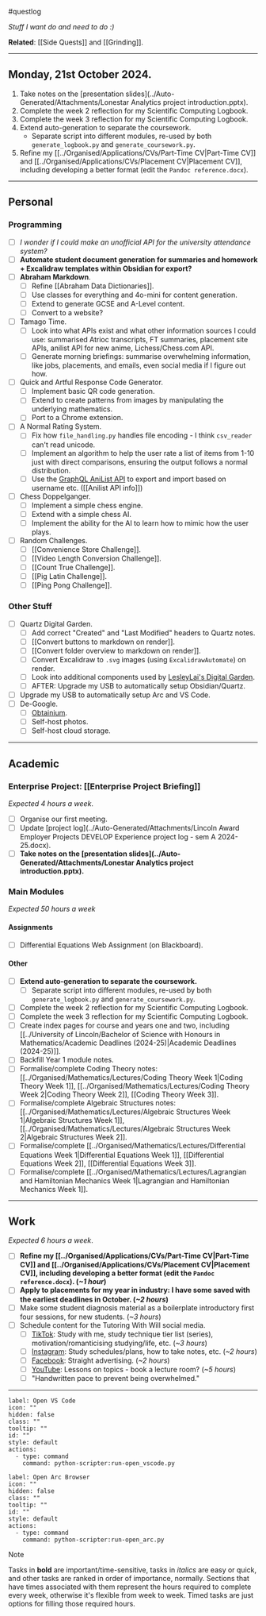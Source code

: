 #questlog 

*Stuff I want do and need to do :)*

**Related**: [[Side Quests]] and [[Grinding]].

---
## Monday, 21st October 2024.

1. Take notes on the [presentation slides](../Auto-Generated/Attachments/Lonestar Analytics project introduction.pptx).
2. Complete the week 2 reflection for my Scientific Computing Logbook.
3. Complete the week 3 reflection for my Scientific Computing Logbook.
4. Extend auto-generation to separate the coursework.
	- Separate script into different modules, re-used by both `generate_logbook.py` and `generate_coursework.py`.
5. Refine my [[../Organised/Applications/CVs/Part-Time CV|Part-Time CV]] and [[../Organised/Applications/CVs/Placement CV|Placement CV]], including developing a better format (edit the `Pandoc reference.docx`).

---
## Personal

### Programming

- [ ] *I wonder if I could make an unofficial API for the university attendance system?*
- [ ] **Automate student document generation for summaries and homework + Excalidraw templates within Obsidian for export?**
- [ ] **Abraham Markdown**.
	- [ ] Refine [[Abraham Data Dictionaries]].
	- [ ] Use classes for everything and 4o-mini for content generation.
	- [ ] Extend to generate GCSE and A-Level content.
	- [ ] Convert to a website?
- [ ] Tamago Time.
	- [ ] Look into what APIs exist and what other information sources I could use: summarised Atrioc transcripts, FT summaries, placement site APIs, anilist API for new anime, Lichess/Chess.com API.
	- [ ] Generate morning briefings: summarise overwhelming information, like jobs, placements, and emails, even social media if I figure out how.
- [ ] Quick and Artful Response Code Generator.
	- [ ] Implement basic QR code generation.
	- [ ] Extend to create patterns from images by manipulating the underlying mathematics.
	- [ ] Port to a Chrome extension.
- [ ] A Normal Rating System.
	- [ ] Fix how `file_handling.py` handles file encoding - I think `csv_reader` can't read unicode.
	- [ ] Implement an algorithm to help the user rate a list of items from 1-10 just with direct comparisons, ensuring the output follows a normal distribution.
	- [ ] Use the [GraphQL AniList API](https://docs.anilist.co/) to export and import based on username etc. ([[Anilist API info]])
- [ ] Chess Doppelganger.
	- [ ] Implement a simple chess engine.
	- [ ] Extend with a simple chess AI.
	- [ ] Implement the ability for the AI to learn how to mimic how the user plays.
- [ ] Random Challenges.
	- [ ] [[Convenience Store Challenge]].
	- [ ] [[Video Length Conversion Challenge]].
	- [ ] [[Count True Challenge]].
	- [ ] [[Pig Latin Challenge]].
	- [ ] [[Ping Pong Challenge]].

### Other Stuff

- [ ] Quartz Digital Garden.
	- [ ] Add correct "Created" and "Last Modified" headers to Quartz notes.
	- [ ] [[Convert buttons to markdown on render]].
	- [ ] [[Convert folder overview to markdown on render]].
	- [ ] Convert Excalidraw to `.svg` images (using `ExcalidrawAutomate`) on render.
	- [ ] Look into additional components used by [LesleyLai's Digital Garden](https://github.com/LesleyLai/digital-garden).
	- [ ] AFTER: Upgrade my USB to automatically setup Obsidian/Quartz.
- [ ] Upgrade my USB to automatically setup Arc and VS Code.
- [ ] De-Google.
	- [ ] [Obtainium](https://github.com/ImranR98/Obtainium).
	- [ ] Self-host photos.
	- [ ] Self-host cloud storage.

---
## Academic

### Enterprise Project: [[Enterprise Project Briefing]]
*Expected 4 hours a week*.

- [ ] Organise our first meeting.
- [ ] Update [project log](../Auto-Generated/Attachments/Lincoln Award Employer Projects DEVELOP Experience project log - sem A 2024-25.docx).
- [ ] **Take notes on the [presentation slides](../Auto-Generated/Attachments/Lonestar Analytics project introduction.pptx).**

### Main Modules
*Expected 50 hours a week*

#### Assignments

- [ ] Differential Equations Web Assignment (on Blackboard).

#### Other

- [ ] **Extend auto-generation to separate the coursework.**
	- [ ] Separate script into different modules, re-used by both `generate_logbook.py` and `generate_coursework.py`.
- [ ] Complete the week 2 reflection for my Scientific Computing Logbook.
- [ ] Complete the week 3 reflection for my Scientific Computing Logbook.
- [ ] Create index pages for course and years one and two, including [[../University of Lincoln/Bachelor of Science with Honours in Mathematics/Academic Deadlines (2024-25)|Academic Deadlines (2024-25)]].
- [ ] Backfill Year 1 module notes.
- [ ] Formalise/complete Coding Theory notes: [[../Organised/Mathematics/Lectures/Coding Theory Week 1|Coding Theory Week 1]], [[../Organised/Mathematics/Lectures/Coding Theory Week 2|Coding Theory Week 2]], [[Coding Theory Week 3]].
- [ ] Formalise/complete Algebraic Structures notes:[[../Organised/Mathematics/Lectures/Algebraic Structures Week 1|Algebraic Structures Week 1]], [[../Organised/Mathematics/Lectures/Algebraic Structures Week 2|Algebraic Structures Week 2]].
- [ ] Formalise/complete [[../Organised/Mathematics/Lectures/Differential Equations Week 1|Differential Equations Week 1]], [[Differential Equations Week 2]], [[Differential Equations Week 3]].
- [ ] Formalise/complete [[../Organised/Mathematics/Lectures/Lagrangian and Hamiltonian Mechanics Week 1|Lagrangian and Hamiltonian Mechanics Week 1]].

---
## Work
*Expected 6 hours a week*.

- [ ] **Refine my [[../Organised/Applications/CVs/Part-Time CV|Part-Time CV]] and [[../Organised/Applications/CVs/Placement CV|Placement CV]], including developing a better format (edit the `Pandoc reference.docx`). (*~1 hour*)**
- [ ] **Apply to placements for my year in industry: I have some saved with the earliest deadlines in October. (*~2 hours*)**
- [ ] Make some student diagnosis material as a boilerplate introductory first four sessions, for new students. (*~3 hours*)
- [ ] Schedule content for the Tutoring With Will social media.
	- [ ] [TikTok](https://www.tiktok.com/@tutoringwithwill): Study with me, study technique tier list (series), motivation/romanticising studying/life, etc. (*~3 hours*)
	- [ ] [Instagram](https://www.instagram.com/tutoringwithwill): Study schedules/plans, how to take notes, etc. (*~2 hours*)
	- [ ] [Facebook](https://www.facebook.com/tutoringwithwill): Straight advertising. (*~2 hours*)
	- [ ] [YouTube](https://www.youtube.com/@tutoringwithwill): Lessons on topics - book a lecture room? (*~5 hours*)
	- [ ] "Handwritten pace to prevent being overwhelmed."

---

```meta-bind-button
label: Open VS Code
icon: ""
hidden: false
class: ""
tooltip: ""
id: ""
style: default
actions:
  - type: command
    command: python-scripter:run-open_vscode.py

```

```meta-bind-button
label: Open Arc Browser
icon: ""
hidden: false
class: ""
tooltip: ""
id: ""
style: default
actions:
  - type: command
    command: python-scripter:run-open_arc.py

```

>[!NOTE]
>Tasks in **bold** are important/time-sensitive, tasks in *italics* are easy or quick, and other tasks are ranked in order of importance, normally. Sections that have times associated with them represent the hours required to complete every week, otherwise it's flexible from week to week. Timed tasks are just options for filling those required hours.
